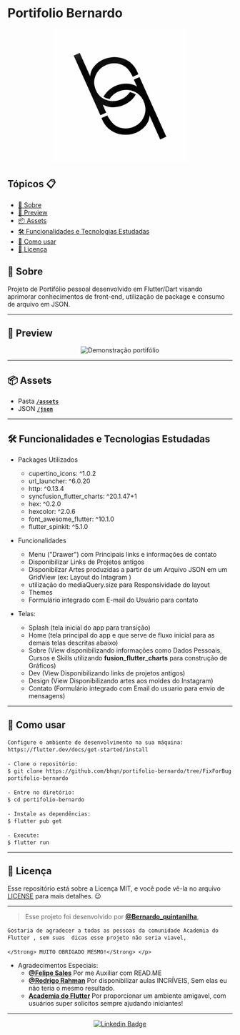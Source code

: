 # Portifolio Bernardo
<p align="center">
    <img src="model/images/logoo.png" width="300" alt="Logo"/>
</p>


<h2>Tópicos 📋</h2>

   <p>

   - [📖 Sobre](#-sobre)
   - [📱 Preview](#-preview)
   - [📦 Assets](#-assets)
   - [🛠️ Funcionalidades e Tecnologias Estudadas](#%EF%B8%8F-funcionalidades-e-tecnologias-estudadas)
   - [🤔 Como usar](#-como-usar)
   - [📝 Licença](#-licença)

   </p>
   
   <h2>📖 Sobre</h2>

<p>
  Projeto de Portifólio pessoal desenvolvido em Flutter/Dart visando aprimorar conhecimentos de front-end, utilização de package e consumo de arquivo em JSON.
</p>

---


<h2>📱 Preview</h2>

   <p align="center">
      <img src="raw/giftela.gif" width="400" alt="Demonstração portifólio">
   </p>

---

<h2>📦 Assets</h2>


- Pasta <a href="https://github.com/bhqn/portifolio-bernardo/tree/FixForBug/model/images">**`/assets`**</a>
- JSON  <a href="https://github.com/bhqn/portifolio-bernardo/tree/FixForBug/lib/pages/designpage">**`/json`**</a>


---   

<h2>🛠️ Funcionalidades e Tecnologias Estudadas</h2>
    
 - Packages Utilizados
    - cupertino_icons: ^1.0.2 
    - url_launcher: ^6.0.20
    - http: ^0.13.4
    - syncfusion_flutter_charts: ^20.1.47+1
    - hex: ^0.2.0
    - hexcolor: ^2.0.6
    - font_awesome_flutter: ^10.1.0
    - flutter_spinkit: ^5.1.0
    
    

- Funcionalidades
    - Menu ("Drawer") com Principais links e informações de contato
    - Disponibilizar Links de Projetos antigos
    - Disponibilzar Artes produzidas a partir de um Arquivo JSON em um GridView (ex: Layout do Intagram )
    - utilização do mediaQuery.size para Responsividade do layout
    - Themes
    - Formulário integrado com E-mail do Usuário para contato

- Telas: 
    - Splash (tela inicial do app para transição)
    - Home (tela principal do app e que serve de fluxo inicial para as demais telas descritas abaixo)
    - Sobre (View disponibilizando informações como Dados Pessoais, Cursos e Skills utilizando <strong>fusion_flutter_charts</strong> para construção de Gráficos)
    - Dev (View Disponibilizando links de projetos antigos)
    - Design (View Disponibilizando artes aos moldes do Instagram)
    - Contato (Formulário integrado com Email do usuario para envio de mensagens) 
   </p>

---

<h2>🤔 Como usar</h2>

   ```
   Configure o ambiente de desenvolvimento na sua máquina:
   https://flutter.dev/docs/get-started/install

   - Clone o repositório:
   $ git clone https://github.com/bhqn/portifolio-bernardo/tree/FixForBug portifolio-bernardo

   - Entre no diretório:
   $ cd portifolio-bernardo

   - Instale as dependências:
   $ flutter pub get

   - Execute:
   $ flutter run
   ```

---

<h2>📝 Licença</h2>

<p>
   Esse repositório está sobre a Licença MIT, e você pode vê-la no arquivo <a href="https://github.com/felipecastrosales/app_filmes/blob/master/LICENSE">LICENSE</a> para mais detalhes. 😉
</p>

---

   > Esse projeto foi desenvolvido por **[@Bernardo_quintanilha](https://www.linkedin.com/in/bernardo-quintanilha-0baa84a4/)**, 
   
    Gostaria de agradecer a todas as pessoas da comunidade Academia do Flutter , sem suas  dicas esse projeto não seria viavel,
    
    </Strong> MUITO OBRIGADO MESMO!</Strong> </p>
   
 - Agradecimentos Especiais:
      - **[@Felipe Sales](https://www.linkedin.com/in/felipecastrosales/)** Por me Auxiliar com READ.ME
      - **[@Rodrigo Rahman](https://br.linkedin.com/in/rodrigo-rahman)** Por disponibilizar aulas INCRÍVEIS, Sem elas eu não teria o mesmo resultado.
      - **[Academia do Flutter](https://hotmart.com/product/academia-do-flutter/O24924684W)** Por proporcionar um ambiente amigavel, com usuários super solícitos sempre ajudando iniciantes!
   
   

---

   <div align="center">

   [![Linkedin Badge](https://img.shields.io/badge/-Felipe%20Sales-292929?style=flat-square&logo=Linkedin&logoColor=white&link=https://www.linkedin.com/in/bernardo-quintanilha-0baa84a4/)](https://www.linkedin.com/in/bernardo-quintanilha-0baa84a4/)

   </div>


